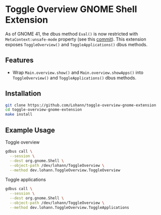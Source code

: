 # Toggle Overview GNOME Shell Extension

As of GNOME 41, the dbus method `Eval()` is now restricted with `MetaContext:unsafe-mode` property (see this [commit](https://gitlab.gnome.org/GNOME/gnome-shell/-/merge_requests/1970/diffs?commit_id=f42df5995e08a89495e2f59a9ed89b5c03369bf8)). This extension exposes `ToggleOverview()` and `ToggleApplications()` dbus methods.

## Features

* Wrap `Main.overview.show()` and `Main.overview.showApps()` into `ToggleOverview()` and `ToggleApplications()` dbus methods.

## Installation

```sh
git clone https://github.com/Lohann/toggle-overview-gnome-extension
cd toggle-overview-gnome-extension
make install
```

## Example Usage

Toggle overview
```sh
gdbus call \
  --session \
  --dest org.gnome.Shell \
  --object-path /dev/lohann/ToggleOverview \
  --method dev.lohann.ToggleOverview.ToggleOverview
```

Toggle applications
```sh
gdbus call \
  --session \
  --dest org.gnome.Shell \
  --object-path /dev/lohann/ToggleOverview \
  --method dev.lohann.ToggleOverview.ToggleApplications
```